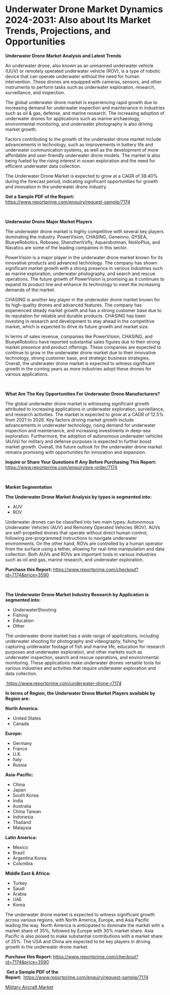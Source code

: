 <p><h1>Underwater Drone Market Dynamics 2024-2031: Also about Its Market Trends, Projections, and Opportunities</h1></p><p><strong>Underwater Drone Market Analysis and Latest Trends</strong></p>
<p><p>An underwater drone, also known as an unmanned underwater vehicle (UUV) or remotely operated underwater vehicle (ROV), is a type of robotic device that can operate underwater without the need for human intervention. These drones are equipped with cameras, sensors, and other instruments to perform tasks such as underwater exploration, research, surveillance, and inspection.</p><p>The global underwater drone market is experiencing rapid growth due to increasing demand for underwater inspection and maintenance in industries such as oil & gas, defense, and marine research. The increasing adoption of underwater drones for applications such as marine archaeology, environmental monitoring, and underwater photography is also driving market growth.</p><p>Factors contributing to the growth of the underwater drone market include advancements in technology, such as improvements in battery life and underwater communication systems, as well as the development of more affordable and user-friendly underwater drone models. The market is also being fueled by the rising interest in ocean exploration and the need for efficient underwater data collection.</p><p>The Underwater Drone Market is expected to grow at a CAGR of 38.40% during the forecast period, indicating significant opportunities for growth and innovation in the underwater drone industry.</p></p>
<p><strong>Get a Sample PDF of the Report:&nbsp;</strong> <a href="https://www.reportprime.com/enquiry/request-sample/7174">https://www.reportprime.com/enquiry/request-sample/7174</a></p>
<p>&nbsp;</p>
<p><strong>Underwater Drone Major Market Players</strong></p>
<p><p>The underwater drone market is highly competitive with several key players dominating the industry. PowerVision, CHASING, Geneinno, QYSEA, BlueyeRobotics, Robosea, ShenzhenVxfly, Aquarobotman, NotiloPlus, and Navatics are some of the leading companies in this sector. </p><p>PowerVision is a major player in the underwater drone market known for its innovative products and advanced technology. The company has shown significant market growth with a strong presence in various industries such as marine exploration, underwater photography, and search and rescue operations. The future growth of PowerVision is promising as it continues to expand its product line and enhance its technology to meet the increasing demands of the market.</p><p>CHASING is another key player in the underwater drone market known for its high-quality drones and advanced features. The company has experienced steady market growth and has a strong customer base due to its reputation for reliable and durable products. CHASING has been investing in research and development to stay ahead in the competitive market, which is expected to drive its future growth and market size.</p><p>In terms of sales revenue, companies like PowerVision, CHASING, and BlueyeRobotics have reported substantial sales figures due to their strong market presence and product offerings. These companies are expected to continue to grow in the underwater drone market due to their innovative technology, strong customer base, and strategic business strategies. Overall, the underwater drone market is expected to witness significant growth in the coming years as more industries adopt these drones for various applications.</p></p>
<p>&nbsp;</p>
<p><strong>What Are The Key Opportunities For Underwater Drone Manufacturers?</strong></p>
<p><p>The global underwater drone market is witnessing significant growth attributed to increasing applications in underwater exploration, surveillance, and research activities. The market is expected to grow at a CAGR of 12.5% from 2021 to 2026. Key factors driving market growth include advancements in underwater technology, rising demand for underwater inspection and maintenance, and increasing investments in deep-sea exploration. Furthermore, the adoption of autonomous underwater vehicles (AUVs) for military and defense purposes is expected to further boost market growth. Overall, the future outlook for the underwater drone market remains promising with opportunities for innovation and expansion.</p></p>
<p><strong>Inquire or Share Your Questions If Any Before Purchasing This Report:</strong> <a href="https://www.reportprime.com/enquiry/pre-order/7174">https://www.reportprime.com/enquiry/pre-order/7174</a></p>
<p>&nbsp;</p>
<p><strong>Market Segmentation</strong></p>
<p><strong>The Underwater Drone Market Analysis by types is segmented into:</strong></p>
<p><ul><li>AUV</li><li>ROV</li></ul></p>
<p><p>Underwater drones can be classified into two main types: Autonomous Underwater Vehicles (AUV) and Remotely Operated Vehicles (ROV). AUVs are self-propelled drones that operate without direct human control, following pre-programmed instructions to navigate underwater environments. On the other hand, ROVs are controlled by a human operator from the surface using a tether, allowing for real-time manipulation and data collection. Both AUVs and ROVs are important tools in various industries such as oil and gas, marine research, and underwater exploration.</p></p>
<p><strong>Purchase this Report:&nbsp;</strong><a href="https://www.reportprime.com/checkout?id=7174&price=3590">https://www.reportprime.com/checkout?id=7174&price=3590</a></p>
<p>&nbsp;</p>
<p><strong>The Underwater Drone Market Industry Research by Application is segmented into:</strong></p>
<p><ul><li>UnderwaterShooting</li><li>Fishing</li><li>Education</li><li>Other</li></ul></p>
<p><p>The underwater drone market has a wide range of applications, including underwater shooting for photography and videography, fishing for capturing underwater footage of fish and marine life, education for research purposes and underwater exploration, and other markets such as underwater inspection, search and rescue operations, and environmental monitoring. These applications make underwater drones versatile tools for various industries and activities that require underwater exploration and data collection.</p></p>
<p><a href="https://www.reportprime.com/underwater-drone-r7174">&nbsp;https://www.reportprime.com/underwater-drone-r7174</a></p>
<p><strong>In terms of Region, the Underwater Drone Market Players available by Region are:</strong></p>
<p>
    <p> <strong> North America: </strong>
        <ul>
            <li>United States</li>
            <li>Canada</li>
        </ul>
        </p> 
    <p> <strong> Europe: </strong>
        <ul>
            <li>Germany</li>
            <li>France</li>
            <li>U.K.</li>
            <li>Italy</li>
            <li>Russia</li>
        </ul>
        </p> 
    <p> <strong> Asia-Pacific: </strong>
        <ul>
            <li>China</li>
            <li>Japan</li>
            <li>South Korea</li>
            <li>India</li>
            <li>Australia</li>
            <li>China Taiwan</li>
            <li>Indonesia</li>
            <li>Thailand</li>
            <li>Malaysia</li>
        </ul>
        </p> 
    <p> <strong> Latin America: </strong>
        <ul>
            <li>Mexico</li>
            <li>Brazil</li>
            <li>Argentina Korea</li>
            <li>Colombia</li>
        </ul>
        </p> 
    <p> <strong> Middle East & Africa: </strong>
        <ul>
            <li>Turkey</li>
            <li>Saudi</li>
            <li>Arabia</li>
            <li>UAE</li>
            <li>Korea</li>
        </ul>
    </p>
    </p>
<p><p>The underwater drone market is expected to witness significant growth across various regions, with North America, Europe, and Asia Pacific leading the way. North America is anticipated to dominate the market with a market share of 35%, followed by Europe with 30% market share. Asia Pacific is also poised to make substantial contributions with a market share of 25%. The USA and China are expected to be key players in driving growth in the underwater drone market.</p></p>
<p><strong>Purchase this Report: </strong><a href="https://www.reportprime.com/checkout?id=7174&price=3590">https://www.reportprime.com/checkout?id=7174&price=3590</a></p>
<p>&nbsp;<strong>Get a Sample PDF of the Report:&nbsp;&nbsp;</strong><a href="https://www.reportprime.com/enquiry/request-sample/7174">https://www.reportprime.com/enquiry/request-sample/7174</a></p>
<p><strong></strong></p>
<p><p><a href="https://github.com/GroverBarry/Market-Research-Report-List-4/blob/main/military-aircraft-market.md">Military Aircraft Market</a></p></p>